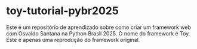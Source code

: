 # toy-tutorial-pybr2025
Este é um repositório de aprendizado sobre como criar um framework web com Osvaldo Santana na Python Brasil 2025. O nome do framework é Toy. Este é apenas uma reprodução do framework original.
